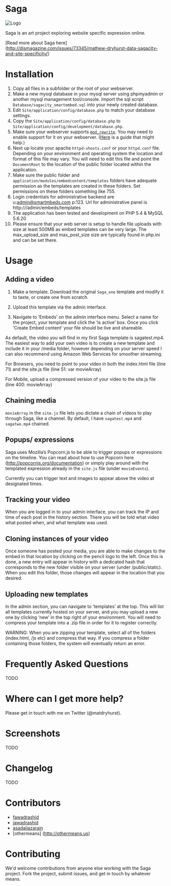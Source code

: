 # Saga

![Logo](https://cloud.githubusercontent.com/assets/1554039/10742302/c1f3c46e-7c2c-11e5-8fa7-40865791976c.jpg)

Saga is an art project exploring website specific expression online.

[Read more about Saga here] (http://dismagazine.com/issues/73345/mathew-dryhurst-data-sagacity-and-site-specificity/)

# Installation

1. Copy all files in a subfolder or the root of your webserver.
2. Make a new mysql database in your mysql server using phpmyadmin or another mysql management tool/console. Import the sql script `Database/sagacity_smartembed.sql` into your newly created database.
3. Edit `Site/application/config/database.php` to match your database settings.
4. Copy the `Site/application/config/database.php` to `Site/application/config/development/database.php`.
5. Make sure your webserver supports [`mod_rewrite`](http://httpd.apache.org/docs/current/mod/mod_rewrite.html). You may need to enable support for it on your webserver. ([Here](https://www.digitalocean.com/community/tutorials/how-to-set-up-mod_rewrite) is a guide that might help.)
6. Next up locate your apache `httpd-vhosts.conf` or your `httpd.conf` file. Depending on your environment and operating system the location and format of this file may vary. You will need to edit this file and point the `DocumentRoot` to the location of the public folder located within the application.
7. Make sure the public folder and `application/modules/embedcontent/templates` folders have adequate permission as the templates are created in these folders. Set permissions on these folders something like 755.
8. Login credentials for administrative backend are u:admin@smartmbeds.com p:123. Url for administrative panel is http://<your host address>/admin/embeds/templates
9. The application has been tested and development on PHP 5.4 & MySQL 5.6.20
10. Please ensure that your web server is setup to handle file uploads with size at least 500MB as embed templates can be very large. The max_upload_size and max_post_size size are typically found in php.ini and can be set there. 

# Usage

## Adding a video

1. Make a template. Download the original `Saga_one` template and modify it to taste, or create one from scratch.

2. Upload this template via the admin interface.

3. Navigate to ‘Embeds’ on the admin interface menu. Select a name for the project, your template and click the ‘is active’ box. Once you click ‘Create Embed content’ your file should be live and shareable.

As default, the video you will find in my first Saga template is sagatest.mp4. The easiest way to add your own video is to create a new template and include it in your 
/media folder, however depending on your server speed I can also recommend using Amazon Web Services for smoother streaming.

For Browsers, you need to point to your video in both the index.html file (line 71) and the site.js file (line 51:  var movieArray)

For Mobile, upload a compressed version of your video to the site.js file (line 400: movieArray)


## Chaining media

`movieArray` in the `site.js` file lets you dictate a chain of videos to play through Saga, like a channel. By default, I have `sagatest.mp4` and `sagatwo.mp4` chained. 

## Popups/ expressions

Saga uses Mozilla’s Popcorn.js to be able to trigger popups or expressions on the timeline. You can read about how to use Popcorn here (http://popcornjs.org/documentation) or simply play around with the templated expression already in the `site.js` file (under `movieEvents`). 

Currently you can trigger text and images to appear above the video at designated times. 


## Tracking your video

When you are logged in to your admin interface, you can track the IP and time of each post in the history section. There you will be told what video what posted when, and what template was used.

## Cloning instances of your video

Once someone has posted your media, you are able to make changes to the embed in that location by clicking on the pencil logo to the left. Once this is done, a new entry will appear in history with a dedicated hash that corresponds to the new folder visible on your server (under /public/static). When you edit this folder, those changes will appear in the location that you desired.


## Uploading new templates

In the admin section, you can navigate to ‘templates’ at the top. This will list all templates currently hosted on your server, and you may upload a new one by clicking ‘new’ in the top right of your environment. You will need to compress your template into a .zip file in order for it to register correctly.

WARNING: When you are zipping your template, select all of the folders (index.html, /js etc) and compress that way. If you compress a folder containing those folders, the system will eventually return an error. 


# Frequently Asked Questions

TODO

# Where can I get more help?

Please get in touch with me on Twitter (@matdryhurst).

# Screenshots

TODO

# Changelog

TODO

# Contributors

* [fawadrashid](http://www.ndataconsulting.com/)
* [jawadrashid](http://www.ndataconsulting.com/)
* [asadaijazarain](http://www.ndataconsulting.com/)
* [othermeans] (http://othermeans.us)


# Contributing

We'd welcome contributions from anyone else working with the Saga project.
Fork the project, submit issues, and get in touch by whatever means.
